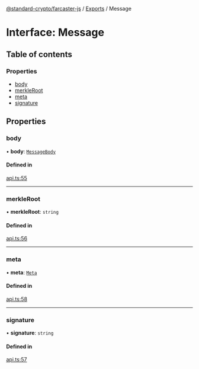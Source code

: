 [@standard-crypto/farcaster-js](../README.md) / [Exports](../modules.md) / Message

# Interface: Message

## Table of contents

### Properties

- [body](Message.md#body)
- [merkleRoot](Message.md#merkleroot)
- [meta](Message.md#meta)
- [signature](Message.md#signature)

## Properties

### body

• **body**: [`MessageBody`](MessageBody.md)

#### Defined in

[api.ts:55](https://github.com/standard-crypto/farcaster-js/blob/main/src/api.ts#L55)

___

### merkleRoot

• **merkleRoot**: `string`

#### Defined in

[api.ts:56](https://github.com/standard-crypto/farcaster-js/blob/main/src/api.ts#L56)

___

### meta

• **meta**: [`Meta`](Meta.md)

#### Defined in

[api.ts:58](https://github.com/standard-crypto/farcaster-js/blob/main/src/api.ts#L58)

___

### signature

• **signature**: `string`

#### Defined in

[api.ts:57](https://github.com/standard-crypto/farcaster-js/blob/main/src/api.ts#L57)

